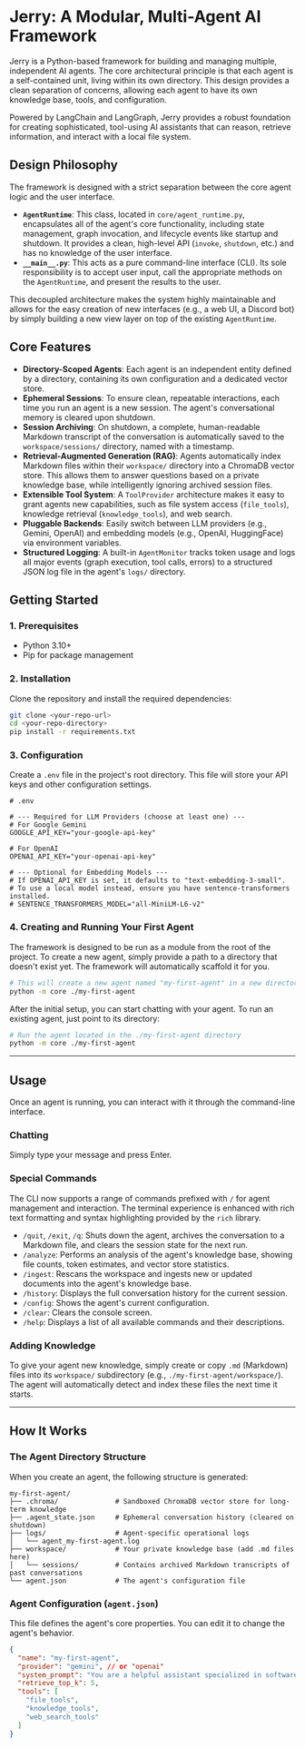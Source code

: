 # Jerry: A Modular, Multi-Agent AI Framework

Jerry is a Python-based framework for building and managing multiple, independent AI agents. The core architectural principle is that each agent is a self-contained unit, living within its own directory. This design provides a clean separation of concerns, allowing each agent to have its own knowledge base, tools, and configuration.

Powered by LangChain and LangGraph, Jerry provides a robust foundation for creating sophisticated, tool-using AI assistants that can reason, retrieve information, and interact with a local file system.

## Design Philosophy

The framework is designed with a strict separation between the core agent logic and the user interface. 

- **`AgentRuntime`**: This class, located in `core/agent_runtime.py`, encapsulates all of the agent's core functionality, including state management, graph invocation, and lifecycle events like startup and shutdown. It provides a clean, high-level API (`invoke`, `shutdown`, etc.) and has no knowledge of the user interface.
- **`__main__.py`**: This acts as a pure command-line interface (CLI). Its sole responsibility is to accept user input, call the appropriate methods on the `AgentRuntime`, and present the results to the user. 

This decoupled architecture makes the system highly maintainable and allows for the easy creation of new interfaces (e.g., a web UI, a Discord bot) by simply building a new view layer on top of the existing `AgentRuntime`.

## Core Features

* **Directory-Scoped Agents**: Each agent is an independent entity defined by a directory, containing its own configuration and a dedicated vector store.
* **Ephemeral Sessions**: To ensure clean, repeatable interactions, each time you run an agent is a new session. The agent's conversational memory is cleared upon shutdown.
* **Session Archiving**: On shutdown, a complete, human-readable Markdown transcript of the conversation is automatically saved to the `workspace/sessions/` directory, named with a timestamp.
* **Retrieval-Augmented Generation (RAG)**: Agents automatically index Markdown files within their `workspace/` directory into a ChromaDB vector store. This allows them to answer questions based on a private knowledge base, while intelligently ignoring archived session files.
* **Extensible Tool System**: A `ToolProvider` architecture makes it easy to grant agents new capabilities, such as file system access (`file_tools`), knowledge retrieval (`knowledge_tools`), and web search.
* **Pluggable Backends**: Easily switch between LLM providers (e.g., Gemini, OpenAI) and embedding models (e.g., OpenAI, HuggingFace) via environment variables.
* **Structured Logging**: A built-in `AgentMonitor` tracks token usage and logs all major events (graph execution, tool calls, errors) to a structured JSON log file in the agent's `logs/` directory.

## Getting Started

### 1. Prerequisites

* Python 3.10+
* Pip for package management

### 2. Installation

Clone the repository and install the required dependencies:

```bash
git clone <your-repo-url>
cd <your-repo-directory>
pip install -r requirements.txt
```

### 3. Configuration

Create a `.env` file in the project's root directory. This file will store your API keys and other configuration settings.

```dotenv
# .env

# --- Required for LLM Providers (choose at least one) ---
# For Google Gemini
GOOGLE_API_KEY="your-google-api-key"

# For OpenAI
OPENAI_API_KEY="your-openai-api-key"

# --- Optional for Embedding Models ---
# If OPENAI_API_KEY is set, it defaults to "text-embedding-3-small".
# To use a local model instead, ensure you have sentence-transformers installed.
# SENTENCE_TRANSFORMERS_MODEL="all-MiniLM-L6-v2"
```

### 4. Creating and Running Your First Agent

The framework is designed to be run as a module from the root of the project. To create a new agent, simply provide a path to a directory that doesn't exist yet. The framework will automatically scaffold it for you.

```bash
# This will create a new agent named "my-first-agent" in a new directory
python -m core ./my-first-agent
```

After the initial setup, you can start chatting with your agent. To run an existing agent, just point to its directory:

```bash
# Run the agent located in the ./my-first-agent directory
python -m core ./my-first-agent
```

-----

## Usage

Once an agent is running, you can interact with it through the command-line interface.

### Chatting

Simply type your message and press Enter.

### Special Commands

The CLI now supports a range of commands prefixed with `/` for agent management and interaction. The terminal experience is enhanced with rich text formatting and syntax highlighting provided by the `rich` library.

  * `/quit`, `/exit`, `/q`: Shuts down the agent, archives the conversation to a Markdown file, and clears the session state for the next run.
  * `/analyze`: Performs an analysis of the agent's knowledge base, showing file counts, token estimates, and vector store statistics.
  * `/ingest`: Rescans the workspace and ingests new or updated documents into the agent's knowledge base.
  * `/history`: Displays the full conversation history for the current session.
  * `/config`: Shows the agent's current configuration.
  * `/clear`: Clears the console screen.
  * `/help`: Displays a list of all available commands and their descriptions.

### Adding Knowledge

To give your agent new knowledge, simply create or copy `.md` (Markdown) files into its `workspace/` subdirectory (e.g., `./my-first-agent/workspace/`). The agent will automatically detect and index these files the next time it starts.

-----

## How It Works

### The Agent Directory Structure

When you create an agent, the following structure is generated:

```
my-first-agent/
├── .chroma/              # Sandboxed ChromaDB vector store for long-term knowledge
├── .agent_state.json     # Ephemeral conversation history (cleared on shutdown)
├── logs/                 # Agent-specific operational logs
│   └── agent_my-first-agent.log
├── workspace/            # Your private knowledge base (add .md files here)
│   └── sessions/         # Contains archived Markdown transcripts of past conversations
└── agent.json            # The agent's configuration file
```

### Agent Configuration (`agent.json`)

This file defines the agent's core properties. You can edit it to change the agent's behavior.

```json
{
  "name": "my-first-agent",
  "provider": "gemini", // or "openai"
  "system_prompt": "You are a helpful assistant specialized in software development.",
  "retrieve_top_k": 5,
  "tools": [
    "file_tools",
    "knowledge_tools",
    "web_search_tools"
  ]
}
```
